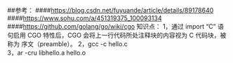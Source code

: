 ##参考：
####https://blog.csdn.net/fuyuande/article/details/89178640
####https://www.sohu.com/a/451319375_100093134
####https://github.com/golang/go/wiki/cgo
知识点：
1，通过 import “C” 语句启用 CGO 特性后，CGO 会将上一行代码所处注释块的内容视为 C 代码块，被称为 序文（preamble）。
2，gcc -c hello.c  
3，ar -cru libhello.a hello.o
